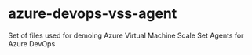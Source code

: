 # azure-devops-vss-agent
Set of files used for demoing Azure Virtual Machine Scale Set Agents for Azure DevOps
